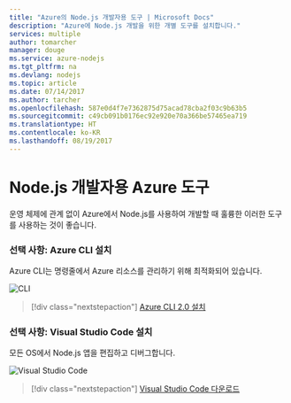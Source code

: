 ```yaml
---
title: "Azure의 Node.js 개발자용 도구 | Microsoft Docs"
description: "Azure에 Node.js 개발을 위한 개별 도구를 설치합니다."
services: multiple
author: tomarcher
manager: douge
ms.service: azure-nodejs
ms.tgt_pltfrm: na
ms.devlang: nodejs
ms.topic: article
ms.date: 07/14/2017
ms.author: tarcher
ms.openlocfilehash: 587e0d4f7e7362875d75acad78cba2f03c9b63b5
ms.sourcegitcommit: c49cb091b0176ec92e920e70a366be57465ea719
ms.translationtype: HT
ms.contentlocale: ko-KR
ms.lasthandoff: 08/19/2017
---
```

# <a name="azure-tools-for-nodejs-developers"></a>Node.js 개발자용 Azure 도구
운영 체제에 관계 없이 Azure에서 Node.js를 사용하여 개발할 때 훌륭한 이러한 도구를 사용하는 것이 좋습니다.

### <a name="optional-install-the-azure-cli"></a>선택 사항: Azure CLI 설치
Azure CLI는 명령줄에서 Azure 리소스를 관리하기 위해 최적화되어 있습니다.

![CLI](media/node-azure-tools/cli.png)
 
> [!div class="nextstepaction"]
> [Azure CLI 2.0 설치](https://docs.microsoft.com/cli/azure/install-az-cli2)

### <a name="optional-install-visual-studio-code"></a>선택 사항: Visual Studio Code 설치
모든 OS에서 Node.js 앱을 편집하고 디버그합니다.

![Visual Studio Code](media/node-azure-tools/vs-code.png)

> [!div class="nextstepaction"]
> [Visual Studio Code 다운로드](https://code.visualstudio.com)
